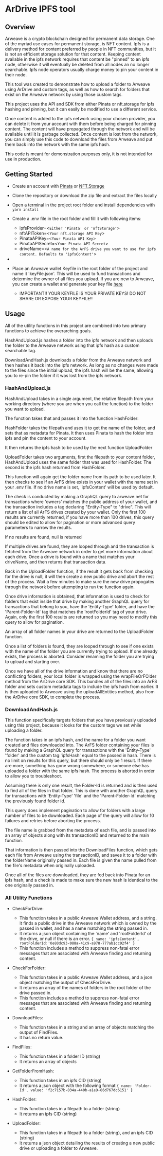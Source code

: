 # ArDrive IPFS tool

## Overview

Arweave is a crypto blockchain designed for permanent data storage. One of the myriad use cases for permanent storage, is NFT content. Ipfs is a delivery method for content preferred by people in NFT communities, but it is not an efficient storage solution for that content. Keeping content available in the ipfs network requires that content be "pinned" to an ipfs node, otherwise it will eventually be deleted from all nodes an no longer searchable. Ipfs node operators usually charge money to pin your content in their node.

This tool was created to demonstrate how to upload a folder to Arweave using ArDrive and custom tags, as well as how to search for folders that exist on the Arweave network by using those custom tags.

This project uses the API and SDK from either Pinata or nft.storage for ipfs hashing and pinning, but it can easily be modified to use a different service.

Once content is added to the ipfs network using your chosen provider, you can delete it from your account with them before being charged for pinning content. The content will have propagated through the network and will be available until it is garbage collected. Once content is lost from the network, you can simply use this code to download the files from Arweave and put them back into the network with the same ipfs hash.

This code is meant for demonstration purposes only, it is not intended for use in production. 

## Getting Started

- Create an account with [Pinata](https://www.pinata.cloud/) or [NFT.Storage](https://nft.storage/login/?returnUrl=manage)

- Clone the repository or download the zip file and extract the files locally

- Open a terminal in the project root folder and install dependencies with `yarn install`

- Create a .env file in the root folder and fill it with following items:
    - ipfsProvider=<`Either 'Pinata' or 'nftStorage'`> 
    - nftAPIToken=<`Your nft.storage API Key`>
    - PinataAPIKey=<`Your Pinata API Key`>
    - PinataAPISecret=<`Your Pinata API Secret`>
    - driveName=<`A name for the ArFS drive you want to use for ipfs content. Defaults to 'ipfsContent'`>
- 

- Place an Arweave wallet Keyfile in the root folder of the project and name it 'keyFile.json'. This will be used to fund transactions and determine the owner of all files you upload. If you are new to Arweave, you can create a wallet and generate your key file [here](https://arweave.app/add)
    - IMPORTANT!! YOUR KEYFILE IS YOUR PRIVATE KEYS! DO NOT SHARE OR EXPOSE YOUR KEYFILE!!

## Usage

All of the utility functions in this project are combined into two primary functions to achieve the overarching goals. 

HashAndUpload.js hashes a folder into the ipfs network and then uploads the folder to the Arweave network using that ipfs hash as a custom searchable tag.

DownloadAndHash.js downloads a folder from the Arweave network and then hashes it back into the ipfs network. As long as no changes were made to the files since the initial upload, the ipfs hash will be the same, allowing you to re-pin the folder if it was lost from the ipfs network.

### HashAndUpload.js

HashAndUpload takes in a single argument, the relative filepath from your working directory (where you are when you call the function) to the folder you want to upload.

The function takes that and passes it into the function HashFolder:

HashFolder takes the filepath and uses it to get the name of the folder, and sets that as metadata for Pinata. It then uses Pinata to hash the folder into ipfs and pin the content to your account.

It then returns the ipfs hash to be used by the next function UploadFolder

UploadFolder takes two arguments, first the filepath to your content folder, HashAndUpload uses the same folder that was used for HashFolder. The second is the ipfs hash returned from HashFolder.

This function will again get the folder name from its path to be used later. It then checks to see if an ArFS drive exists in your wallet with the name set in your .env file. If no drive name is set, 'ipfsContent' will be used by default.

The check is conducted by making a GraphQL query to arweave.net for transactions where 'owners' matches the public address of your wallet, and the transaction includes a tag declaring "Entity-Type" to "drive". This will return a list of all ArFS drives created by your wallet. Only the first 100 results are currently returned, if you have more than 100 drives, this query should be edited to allow for pagination or more advanced query parameters to narrow the results.

If no results are found, null is returned

If multiple drives are found, they are looped through and the transaction is fetched from the Arweave network in order to get more information about each drive. Once a drive is found with a name that matches your driveName, and then returns that transaction data.

Back in the UploadFolder function, if the result it gets back from checking for the drive is null, it will then create a new public drive and abort the rest of the process. Wait a few minutes to make sure the new drive propogates through the network before attempting to run the function again.

Once drive information is obtained, that information is used to check for folders that exist inside that drive by making another GraphQL query for transactions that belong to you, have the 'Entity-Type' folder, and have the 'Parent-Folder-Id' tag that matches the 'rootFolderId' tag of your drive. Again, only the first 100 results are returned so you may need to modify this query to allow for pagination.

An array of all folder names in your drive are returned to the UploadFolder function.

Once a list of folders is found, they are looped through to see if one exists with the name of the folder you are currently trying to upload. If one already exists, the process is aborted. Consider renaming the folder you are trying to upload and starting over.

Once we have all of the drive information and know that there are no conflicting folders, your local folder is wrapped using the wrapFileOrFOlder method from the ArDrive core SDK. This bundles all of the files into an ArFS folder and sets custom metadata tags to include the ipfs hash from earlier. It is then uploaded to Arweave using the uploadAllEntities method, also from the ArDrive core SDK, to complete the process.

### DownloadAndHash.js

This function specifically targets folders that you have previously uploaded using this project, because it looks for the custom tags we set while uploading a folder.

The function takes in an ipfs hash, and the name for a folder you want created and files downloaded into. The ArFS folder containing your files is found by making a GraphQL query for transactions with the 'Entity-Type' 'folder' and the custom tag 'ipfsHash' equal to the passed in hash. There is no limit on results for this query, but there should only be 1 result. If there are more, something has gone wrong somewhere, or someone else has uploaded a folder with the same ipfs hash. The process is aborted in order to allow you to troubleshoot.

Assuming there is only one result, the Folder-Id is returned and is then used to find all of the files in that folder. This is done with another GraphQL query for transactions with 'Entity-Type' 'file' and the 'Parent-Folder-Id' matching the previously found folder id.

This query does implement pagination to allow for folders with a large number of files to be downloaded. Each page of the query will allow for 10 failures and retries before aborting the process. 

The file name is grabbed from the metadata of each file, and is passed into an array of objects along with its transactionID and returned to the main function.

That information is then passed into the DownloadFiles function, which gets each file from Arweave using the transactionID, and saves it to a folder with the folderName originally passed in. Each file is given the name pulled from the file's metadata when originally uploaded.

Once all of the files are downloaded, they are fed back into Pinata for an ipfs hash, and a check is made to make sure the new hash is identical to the one originally passed in.

### All Utility Functions

- CheckForDrive:
    - This function takes in a public Arweave Wallet address, and a string. It finds a public drive in the Arweave network which is owned by the passed in wallet, and has a name matching the string passed in. 
    - It returns a json object containing the 'name' and 'rootFolderId' of the drive, or null if there is an error. `{ name: 'ipfsContent', rootFolderId:'0e80dc93-088a-41c9-a978-777ab1cc92f4' }`
    - This function includes a method to suppress non-fatal error messages that are associated with Arweave finding and returning content.

- CheckForFolder:
    - This function takes in a public Arweave Wallet address, and a json object matching the output of CheckForDrive.
    - It returns an array of the names of folders in the root folder of the drive passed in.
    - This function includes a method to suppress non-fatal error messages that are associated with Arweave finding and returning content.

- DownloadFiles: 
    - This function takes in a string and an array of objects matching the output of FindFiles.
    - It has no return value.
    
- FindFiles: 
    - This function takes in a folder ID (string)
    - It returns an array of objects

- GetFolderFromHash: 
    - This function takes in an ipfs CID (string)
    - It returns a json object with the following format `{ name: 'Folder-Id', value: 'f2c7157b-834a-440b-a1e9-86d767dc6151' }`

- HashFolder:
    - This function takes in a filepath to a folder (string)
    - It returns an ipfs CID (string)

- UploadFolder: 
    - This function takes in a filepath to a folder (string), and an ipfs CID (string)
    - It returns a json object detailing the results of creating a new public drive or uploading a folder to Arweave.